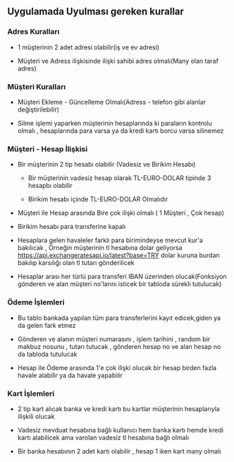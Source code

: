 ## Uygulamada Uyulması gereken kurallar

### Adres Kuralları
- 1 müşterinin 2 adet adresi olabilir(iş ve ev adresi)

- Müşteri ve Adress ilişkisinde ilişki sahibi adres olmalı(Many olan taraf adres)

### Müşteri Kuralları

- Müşteri Ekleme - Güncelleme Olmalı(Adress - telefon gibi alanlar değiştirilebilir)

- Silme işlemi yaparken müşterinin hesaplarında ki paraların kontrolu olmalı , hesaplarında para varsa ya da kredi kartı borcu varsa silinemez

### Müşteri - Hesap İlişkisi

- Bir müşterinin 2 tip hesabı olabilir (Vadesiz ve Birikim Hesabı)
    
    - Bir müşterinin vadesiz hesap olarak TL-EURO-DOLAR tipinde 3 hesapbı olabilir
    
    - Birikim hesabı içinde TL-EURO-DOLAR Olmalıdır
    
- Müşteri ile Hesap arasında Bire çok ilişki olmalı ( 1 Müşteri , Çok hesap)

- Birikim hesabı para transferine kapalı

- Hesaplara gelen havaleler farklı para birimindeyse mevcut kur'a bakılıcak , Örneğin müşterinin tl hesabına dolar geliyorsa https://api.exchangeratesapi.io/latest?base=TRY dolar kuruna burdan bakılıp karsılığı olan tl tutarı gönderilicek

- Hesaplar arası her türlü para transferi IBAN üzerinden olucak(Fonksiyon gönderen ve alan müşteri no'larını isticek bir tabloda sürekli tutulucak)

### Ödeme İşlemleri

- Bu tablo bankada yapılan tüm para transferlerini kayıt edicek,giden ya da gelen fark etmez

- Gönderen ve alanın müşteri numarasını , işlem tarihini , random bir makbuz nosunu , tutarı tutucak , gönderen hesap no ve alan hesap no da tabloda tutulucak

- Hesap ile Ödeme arasında 1'e çok ilişki olucak bir hesap birden fazla havale alabilir ya da havale yapabilir

### Kart İşlemleri

- 2 tip kart alıcak banka ve kredi kartı bu kartlar müşterinin hesaplarıyla ilişkili olucak

- Vadesiz mevduat hesabına bağlı kullanıcı hem banka kartı hemde kredi kartı alabilicek ama varolan vadesiz tl hesabına bağlı olmalı

- Bir banka hesabının 2 adet kartı olabilir , hesap 1 iken kart many olmalı
